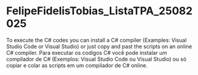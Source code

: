 # FelipeFidelisTobias_ListaTPA_25082025
To execute the C# codes you can install a C# compiler (Examples: Visual Studio Code or Visual Studio) or just copy and past the scripts on an online C# compiler.
Para executar os codigos C# você pode instalar um compilador de C# (Exemplos: Visual Studio Code ou Visual Studio) ou só copiar e colar as scripts em um compilador de C# online.
